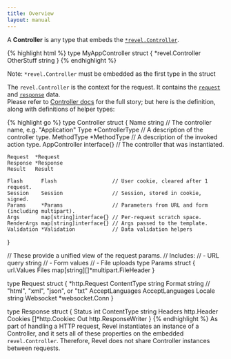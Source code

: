 ```yaml
---
title: Overview
layout: manual
---
```


A **Controller** is any type that embeds the [`*revel.Controller`](../docs/godoc/controller.html#Controller).

{% highlight html %}
type MyAppController struct {
	*revel.Controller
	OtherStuff string
}
{% endhighlight %}

<div class="alert alert-warn">Note: <code>*revel.Controller</code> must be embedded as the first type in the struct</div>

The `revel.Controller` is the context for the request.  It contains the 
[`request`](../docs/godoc/http.html#Request) and [`response`](../docs/godoc/http.html#Response) data.  
Please refer to [Controller docs](../docs/godoc/controller.html)
for the full story; but here is the definition, along with definitions of helper types:

{% highlight go %}
type Controller struct {
	Name          string          // The controller name, e.g. "Application"
	Type          *ControllerType // A description of the controller type.
	MethodType    *MethodType     // A description of the invoked action type.
	AppController interface{}     // The controller that was instantiated.

	Request  *Request
	Response *Response
	Result   Result

	Flash      Flash                  // User cookie, cleared after 1 request.
	Session    Session                // Session, stored in cookie, signed.
	Params     *Params                // Parameters from URL and form (including multipart).
	Args       map[string]interface{} // Per-request scratch space.
	RenderArgs map[string]interface{} // Args passed to the template.
	Validation *Validation            // Data validation helpers
}

// These provide a unified view of the request params.
// Includes:
// - URL query string
// - Form values
// - File uploads
type Params struct {
	url.Values
	Files map[string][]*multipart.FileHeader
}

type Request struct {
	*http.Request
	ContentType string
	Format          string // "html", "xml", "json", or "txt"
    AcceptLanguages AcceptLanguages
    Locale          string
    Websocket       *websocket.Conn
}

type Response struct {
	Status      int
	ContentType string
	Headers     http.Header
	Cookies     []*http.Cookiec
	Out http.ResponseWriter
}
{% endhighlight %}
As part of handling a HTTP request, Revel instantiates an instance of a
Controller, and it sets all of these properties on the embedded
`revel.Controller`.  Therefore, Revel does not share Controller instances between
requests.

